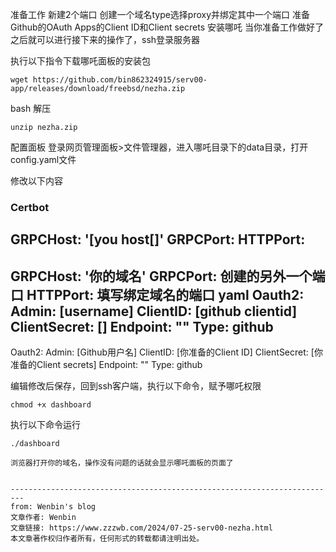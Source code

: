 准备工作
新建2个端口
创建一个域名type选择proxy并绑定其中一个端口
准备Github的OAuth Apps的Client ID和Client secrets
安装哪吒
当你准备工作做好了之后就可以进行接下来的操作了，ssh登录服务器

执行以下指令下载哪吒面板的安装包
```
wget https://github.com/bin862324915/serv00-app/releases/download/freebsd/nezha.zip
```
bash
解压
```
unzip nezha.zip
```

配置面板
登录网页管理面板>文件管理器，进入哪吒目录下的data目录，打开config.yaml文件

修改以下内容

### Certbot

GRPCHost: '[you host[]'
GRPCPort: 
HTTPPort: 
---------------
GRPCHost: '你的域名'
GRPCPort: 创建的另外一个端口
HTTPPort: 填写绑定域名的端口
yaml
Oauth2:
  Admin: [username]
  ClientID: [github clientid]
  ClientSecret: []
  Endpoint: ""
  Type: github
  -------------
  Oauth2:
  Admin: [Github用户名]
  ClientID: [你准备的Client ID]
  ClientSecret: [你准备的Client secrets]
  Endpoint: ""
  Type: github
  
编辑修改后保存，回到ssh客户端，执行以下命令，赋予哪吒权限

```
chmod +x dashboard
```

执行以下命令运行
```
./dashboard

浏览器打开你的域名，操作没有问题的话就会显示哪吒面板的页面了


-------------------------------------------------------------------------
from: Wenbin's blog
文章作者: Wenbin
文章链接: https://www.zzzwb.com/2024/07-25-serv00-nezha.html
本文章著作权归作者所有，任何形式的转载都请注明出处。

